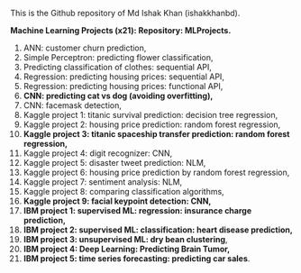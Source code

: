 This is the Github repository of Md Ishak Khan (ishakkhanbd). 

**Machine Learning Projects (x21): Repository: MLProjects.**

1. ANN: customer churn prediction,
2. Simple Perceptron: predicting flower classification,
3. Predicting classification of clothes: sequential API,
4. Regression: predicting housing prices: sequential API,
5. Regression: predicting housing prices: functional API,
6. **CNN: predicting cat vs dog (avoiding overfitting),**
7. CNN: facemask detection,
8. Kaggle project 1: titanic survival prediction: decision tree regression,
9. Kaggle project 2: housing price prediction: random forest regression,
10. **Kaggle project 3: titanic spaceship transfer prediction: random forest regression,**
11. Kaggle project 4: digit recognizer: CNN,
12. Kaggle project 5: disaster tweet prediction: NLM,
13. Kaggle project 6: housing price prediction by random forest regression,
14. Kaggle project 7: sentiment analysis: NLM,
15. Kaggle project 8: comparing classification algorithms,
16. **Kaggle project 9: facial keypoint detection: CNN,**
17. **IBM project 1: supervised ML: regression: insurance charge prediction,**
18. **IBM project 2: supervised ML: classification: heart disease prediction,**
19. **IBM project 3: unsupervised ML: dry bean clustering**,
20. **IBM project 4: Deep Learning: Predicting Brain Tumor,**
21. **IBM project 5: time series forecasting: predicting car sales**. 

